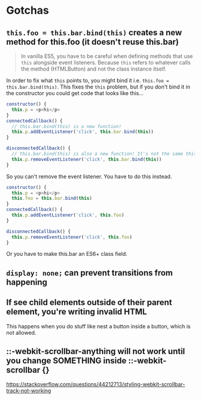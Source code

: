 # Gotchas 

## `this.foo = this.bar.bind(this)` creates a new method for this.foo (it doesn't reuse this.bar) 

> In vanilla ES5, you have to be careful when defining methods that use `this` alongside event listeners. Because `this` refers to whatever calls the method (HTMLButton) and not the class instance itself. 

In order to fix what `this` points to, you might bind it i.e. `this.foo = this.bar.bind(this)`. This fixes the `this` problem, but if you don't bind it in the constructor you could get code that looks like this...

```js
constructor() {
  this.p = <p>hi</p>
}
connectedCallback() {
  // this.bar.bind(this) is a new function!
  this.p.addEventListener('click', this.bar.bind(this))
}

disconnectedCallback() {
  // this.bar.bind(this) is also a new function! It's not the same this.bar.bind(this)!
  this.p.removeEventListener('click', this.bar.bind(this))
}
```

So you can't remove the event listener. You have to do this instead.

```js
constructor() {
  this.p = <p>hi</p>
  this.foo = this.bar.bind(this)
}
connectedCallback() {
  this.p.addEventListener('click', this.foo)
}

disconnectedCallback() {
  this.p.removeEventListener('click', this.foo)
}
```

Or you have to make this.bar an ES6+ class field.

## `display: none;` can prevent transitions from happening

## If see child elements outside of their parent element, you're writing invalid HTML 

This happens when you do stuff like nest a button inside a button, which is not allowed.

## ::-webkit-scrollbar-anything will not work until you change SOMETHING inside ::-webkit-scrollbar {}

https://stackoverflow.com/questions/44212713/styling-webkit-scrollbar-track-not-working